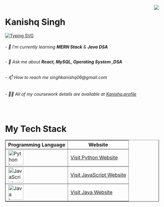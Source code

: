 <img align="right" src="https://visitor-badge.laobi.icu/badge?page_id=KanishqSingh.KanishqSingh" />

<h1>Kanishq Singh</h1>

<a href="https://git.io/typing-svg"><img src="https://readme-typing-svg.demolab.com?font=Fira+Code&pause=500&multiline=true&width=435&lines=Hello+Fellas!+Welcome+to+My+Profile" alt="Typing SVG" /></a>


<h6>- 🌱 I’m currently learning <b>MERN Stack</b> & <b>Java DSA</b></h6>
<h6>- 💬 Ask me about <b>React, MySQL, Operating System ,DSA</b></h6>
<h6>- 📫 How to reach me singhkanishq06@gmail.com</h6>
<h6>- 👨‍💻 All of my coursework details are available at <a href="https://kanishq-portfolio.vercel.app"
>Kanishq.profile</a></h6>

<br/>
<h1>My Tech Stack</h1>
 <table border="1">
        <thead>
            <tr>
                <th>Programming Language</th>
                <th>Website</th>
            </tr>
        </thead>
        <tbody>
            <tr>
                <td>
                    <img src="https://upload.wikimedia.org/wikipedia/commons/c/c3/Python-logo-notext.svg" alt="Python Logo" width="50" />
                </td>
                <td>
                    <a href="https://www.python.org" target="_blank">Visit Python Website</a>
                </td>
            </tr>
            <tr>
                <td>
                    <img src="https://upload.wikimedia.org/wikipedia/commons/6/6a/JavaScript-logo.png" alt="JavaScript Logo" width="50" />
                </td>
                <td>
                    <a href="https://developer.mozilla.org/en-US/docs/Web/JavaScript" target="_blank">Visit JavaScript Website</a>
                </td>
            </tr>
            <tr>
                <td>
                    <img src="https://upload.wikimedia.org/wikipedia/en/3/30/Java_programming_language_logo.svg" alt="Java Logo" width="50" />
                </td>
                <td>
                    <a href="https://www.oracle.com/java/" target="_blank">Visit Java Website</a>
                </td>
            </tr>
        </tbody>
    </table>
